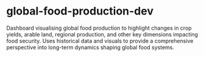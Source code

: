 # global-food-production-dev
Dashboard visualising global food production to highlight changes in crop yields, arable land, regional production, and other key dimensions impacting food security. Uses historical data and visuals to provide a comprehensive perspective into long-term dynamics shaping global food systems.
